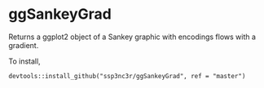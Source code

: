# ggSankeyGrad

Returns a ggplot2 object of a Sankey graphic with encodings flows with a gradient.

To install,

```
devtools::install_github("ssp3nc3r/ggSankeyGrad", ref = "master")
```
